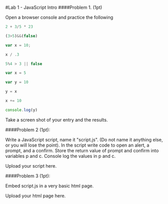 #Lab 1 - JavaScript Intro
####Problem 1. (1pt)

Open a browser console and practice the following
```javascript
2 + 3/5 * 23

(3>5)&&(false)

var x = 10;

x / .3

5%4 > 3 || false

var x = 5

var y = 10

y = x

x += 10

console.log(y)
```
Take a screen shot of your entry and the results. 

####Problem 2 (1pt):

Write a JavaScript script, name it "script.js". (Do not name it anything else, or you will lose the point). In the script write code to open an alert, a prompt, and a confirm. Store the return value of prompt and confirm into variables p and c. Console log the values in p and c. 

Upload your script here.

####Problem 3 (1pt):

Embed script.js in a very basic html page. 

Upload your html page here.